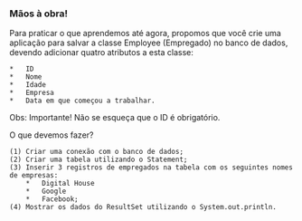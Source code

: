 ### Mãos à obra!
Para praticar o que aprendemos até agora, propomos que você crie uma aplicação para salvar a classe Employee (Empregado) no banco de dados, devendo adicionar quatro atributos a esta classe:

    *   ID
    *   Nome 
    *   Idade 
    *   Empresa 
    *   Data em que começou a trabalhar.

Obs: Importante! Não se esqueça que o ID é obrigatório.


O que devemos fazer?

    (1) Criar uma conexão com o banco de dados;
    (2) Criar uma tabela utilizando o Statement;
    (3) Inserir 3 registros de empregados na tabela com os seguintes nomes de empresas: 
        *   Digital House 
        *   Google 
        *   Facebook;
    (4) Mostrar os dados do ResultSet utilizando o System.out.println.